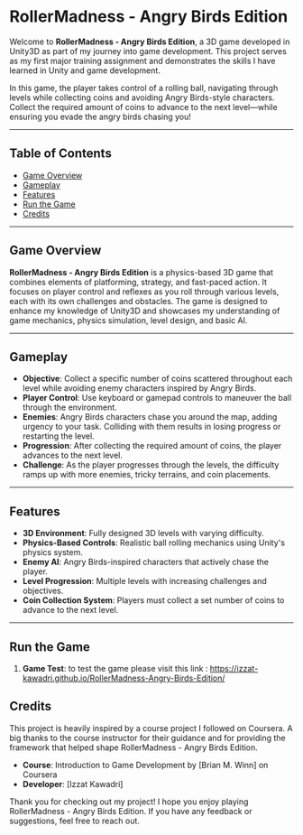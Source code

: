 # RollerMadness - Angry Birds Edition

Welcome to **RollerMadness - Angry Birds Edition**, a 3D game developed in Unity3D as part of my journey into game development. This project serves as my first major training assignment and demonstrates the skills I have learned in Unity and game development.

In this game, the player takes control of a rolling ball, navigating through levels while collecting coins and avoiding Angry Birds-style characters. Collect the required amount of coins to advance to the next level—while ensuring you evade the angry birds chasing you!

---

## Table of Contents

- [Game Overview](#game-overview)
- [Gameplay](#gameplay)
- [Features](#features)
- [Run the Game](#Run-the-Game)
- [Credits](#credits)

---

## Game Overview

**RollerMadness - Angry Birds Edition** is a physics-based 3D game that combines elements of platforming, strategy, and fast-paced action. It focuses on player control and reflexes as you roll through various levels, each with its own challenges and obstacles. The game is designed to enhance my knowledge of Unity3D and showcases my understanding of game mechanics, physics simulation, level design, and basic AI.

---

## Gameplay

- **Objective**: Collect a specific number of coins scattered throughout each level while avoiding enemy characters inspired by Angry Birds.
- **Player Control**: Use keyboard or gamepad controls to maneuver the ball through the environment.
- **Enemies**: Angry Birds characters chase you around the map, adding urgency to your task. Colliding with them results in losing progress or restarting the level.
- **Progression**: After collecting the required amount of coins, the player advances to the next level.
- **Challenge**: As the player progresses through the levels, the difficulty ramps up with more enemies, tricky terrains, and coin placements.

---

## Features

- **3D Environment**: Fully designed 3D levels with varying difficulty.
- **Physics-Based Controls**: Realistic ball rolling mechanics using Unity's physics system.
- **Enemy AI**: Angry Birds-inspired characters that actively chase the player.
- **Level Progression**: Multiple levels with increasing challenges and objectives.
- **Coin Collection System**: Players must collect a set number of coins to advance to the next level.

---

## Run the Game

1. **Game Test**:
   to test the game please visit this link :
 https://izzat-kawadri.github.io/RollerMadness-Angry-Birds-Edition/


## Credits

This project is heavily inspired by a course project I followed on Coursera. A big thanks to the course instructor for their guidance and for providing the framework that helped shape RollerMadness - Angry Birds Edition.

- **Course**: Introduction to Game Development by [Brian M. Winn] on Coursera
- **Developer**: [Izzat Kawadri]

Thank you for checking out my project! I hope you enjoy playing RollerMadness - Angry Birds Edition. If you have any feedback or suggestions, feel free to reach out.
